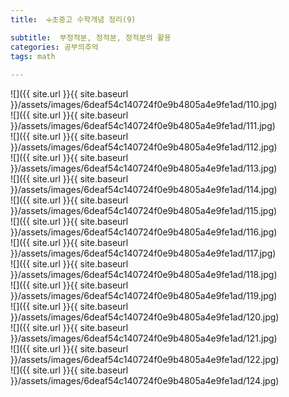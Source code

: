 ```yaml
---
title:  ➗초중고 수학개념 정리(9)

subtitle:  부정적분, 정적분, 정적분의 활용
categories: 공부의추억 
tags: math
 
---
```


  
![]({{ site.url }}{{ site.baseurl }}/assets/images/6deaf54c140724f0e9b4805a4e9fe1ad/110.jpg)  
![]({{ site.url }}{{ site.baseurl }}/assets/images/6deaf54c140724f0e9b4805a4e9fe1ad/111.jpg)  
![]({{ site.url }}{{ site.baseurl }}/assets/images/6deaf54c140724f0e9b4805a4e9fe1ad/112.jpg)  
![]({{ site.url }}{{ site.baseurl }}/assets/images/6deaf54c140724f0e9b4805a4e9fe1ad/113.jpg)  
![]({{ site.url }}{{ site.baseurl }}/assets/images/6deaf54c140724f0e9b4805a4e9fe1ad/114.jpg)  
![]({{ site.url }}{{ site.baseurl }}/assets/images/6deaf54c140724f0e9b4805a4e9fe1ad/115.jpg)  
![]({{ site.url }}{{ site.baseurl }}/assets/images/6deaf54c140724f0e9b4805a4e9fe1ad/116.jpg)  
![]({{ site.url }}{{ site.baseurl }}/assets/images/6deaf54c140724f0e9b4805a4e9fe1ad/117.jpg)  
![]({{ site.url }}{{ site.baseurl }}/assets/images/6deaf54c140724f0e9b4805a4e9fe1ad/118.jpg)  
![]({{ site.url }}{{ site.baseurl }}/assets/images/6deaf54c140724f0e9b4805a4e9fe1ad/119.jpg)  
![]({{ site.url }}{{ site.baseurl }}/assets/images/6deaf54c140724f0e9b4805a4e9fe1ad/120.jpg)  
![]({{ site.url }}{{ site.baseurl }}/assets/images/6deaf54c140724f0e9b4805a4e9fe1ad/121.jpg)  
![]({{ site.url }}{{ site.baseurl }}/assets/images/6deaf54c140724f0e9b4805a4e9fe1ad/122.jpg)  
![]({{ site.url }}{{ site.baseurl }}/assets/images/6deaf54c140724f0e9b4805a4e9fe1ad/124.jpg)  

